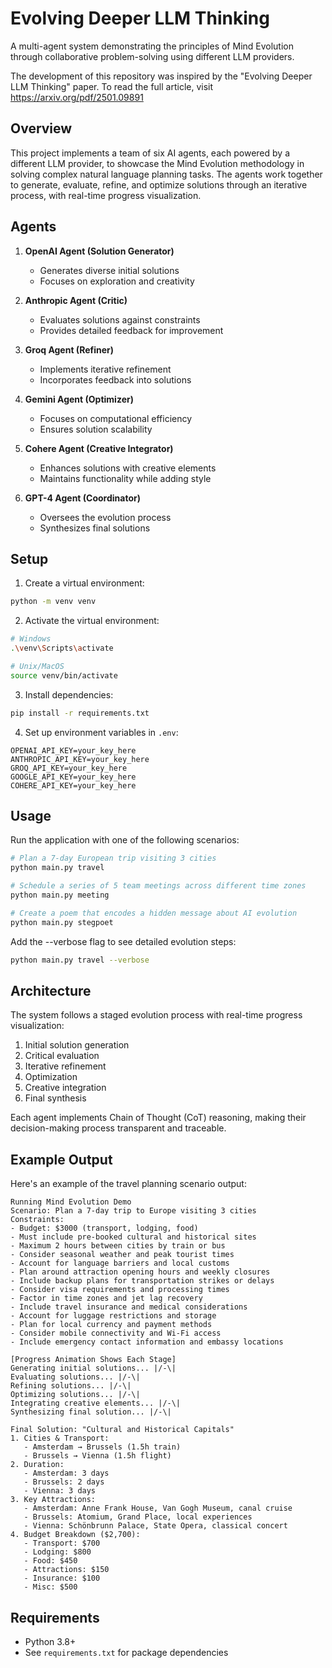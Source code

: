 # Evolving Deeper LLM Thinking

A multi-agent system demonstrating the principles of Mind Evolution through collaborative problem-solving using different LLM providers.

The development of this repository was inspired by the "Evolving Deeper LLM Thinking" paper. To read the full article, visit https://arxiv.org/pdf/2501.09891

## Overview

This project implements a team of six AI agents, each powered by a different LLM provider, to showcase the Mind Evolution methodology in solving complex natural language planning tasks. The agents work together to generate, evaluate, refine, and optimize solutions through an iterative process, with real-time progress visualization.

## Agents

1. **OpenAI Agent (Solution Generator)**
   - Generates diverse initial solutions
   - Focuses on exploration and creativity

2. **Anthropic Agent (Critic)**
   - Evaluates solutions against constraints
   - Provides detailed feedback for improvement

3. **Groq Agent (Refiner)**
   - Implements iterative refinement
   - Incorporates feedback into solutions

4. **Gemini Agent (Optimizer)**
   - Focuses on computational efficiency
   - Ensures solution scalability

5. **Cohere Agent (Creative Integrator)**
   - Enhances solutions with creative elements
   - Maintains functionality while adding style

6. **GPT-4 Agent (Coordinator)**
   - Oversees the evolution process
   - Synthesizes final solutions

## Setup

1. Create a virtual environment:
```bash
python -m venv venv
```

2. Activate the virtual environment:
```bash
# Windows
.\venv\Scripts\activate

# Unix/MacOS
source venv/bin/activate
```

3. Install dependencies:
```bash
pip install -r requirements.txt
```

4. Set up environment variables in `.env`:
```env
OPENAI_API_KEY=your_key_here
ANTHROPIC_API_KEY=your_key_here
GROQ_API_KEY=your_key_here
GOOGLE_API_KEY=your_key_here
COHERE_API_KEY=your_key_here
```

## Usage

Run the application with one of the following scenarios:

```bash
# Plan a 7-day European trip visiting 3 cities
python main.py travel

# Schedule a series of 5 team meetings across different time zones
python main.py meeting

# Create a poem that encodes a hidden message about AI evolution
python main.py stegpoet
```

Add the --verbose flag to see detailed evolution steps:
```bash
python main.py travel --verbose
```

## Architecture

The system follows a staged evolution process with real-time progress visualization:
1. Initial solution generation
2. Critical evaluation
3. Iterative refinement
4. Optimization
5. Creative integration
6. Final synthesis

Each agent implements Chain of Thought (CoT) reasoning, making their decision-making process transparent and traceable.

## Example Output

Here's an example of the travel planning scenario output:

```
Running Mind Evolution Demo
Scenario: Plan a 7-day trip to Europe visiting 3 cities
Constraints:
- Budget: $3000 (transport, lodging, food)
- Must include pre-booked cultural and historical sites
- Maximum 2 hours between cities by train or bus
- Consider seasonal weather and peak tourist times
- Account for language barriers and local customs
- Plan around attraction opening hours and weekly closures
- Include backup plans for transportation strikes or delays
- Consider visa requirements and processing times
- Factor in time zones and jet lag recovery
- Include travel insurance and medical considerations
- Account for luggage restrictions and storage
- Plan for local currency and payment methods
- Consider mobile connectivity and Wi-Fi access
- Include emergency contact information and embassy locations

[Progress Animation Shows Each Stage]
Generating initial solutions... |/-\|
Evaluating solutions... |/-\|
Refining solutions... |/-\|
Optimizing solutions... |/-\|
Integrating creative elements... |/-\|
Synthesizing final solution... |/-\|

Final Solution: "Cultural and Historical Capitals"
1. Cities & Transport:
   - Amsterdam → Brussels (1.5h train)
   - Brussels → Vienna (1.5h flight)
2. Duration:
   - Amsterdam: 3 days
   - Brussels: 2 days
   - Vienna: 3 days
3. Key Attractions:
   - Amsterdam: Anne Frank House, Van Gogh Museum, canal cruise
   - Brussels: Atomium, Grand Place, local experiences
   - Vienna: Schönbrunn Palace, State Opera, classical concert
4. Budget Breakdown ($2,700):
   - Transport: $700
   - Lodging: $800
   - Food: $450
   - Attractions: $150
   - Insurance: $100
   - Misc: $500
```

## Requirements

- Python 3.8+
- See `requirements.txt` for package dependencies
